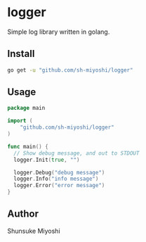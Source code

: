 # logger

Simple log library written in golang.

## Install

```bash
go get -u "github.com/sh-miyoshi/logger"
```

## Usage

```go
package main

import (
    "github.com/sh-miyoshi/logger"
)

func main() {
  // Show debug message, and out to STDOUT
  logger.Init(true, "")

  logger.Debug("debug message")
  logger.Info("info message")
  logger.Error("error message")
}
```

## Author

Shunsuke Miyoshi

